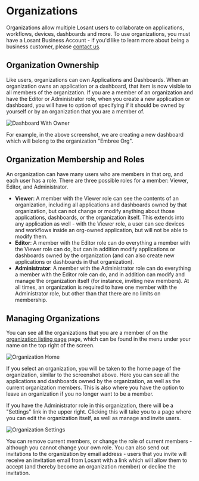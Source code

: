 # Organizations

Organizations allow multiple Losant users to collaborate on applications, workflows, devices, dashboards and more.  To use organizations, you must have a Losant Business Account - if you'd like to learn more about being a business customer, please [contact us](https://www.losant.com/contact-us).

## Organization Ownership

Like users, organizations can own Applications and Dashboards.  When an organization owns an application or a dashboard, that item is now visible to all members of the organization.  If you are a member of an organization and have the Editor or Administrator role, when you create a new application or dashboard, you will have to option of specifying if it should be owned by yourself or by an organization that you are a member of.

![Dashboard With Owner](/images/organizations/dash-with-owner.png "Dashboard With Owner")

For example, in the above screenshot, we are creating a new dashboard which will belong to the organization "Embree Org".

## Organization Membership and Roles

An organization can have many users who are members in that org, and each user has a role.  There are three possible roles for a member: Viewer, Editor, and Administrator.

*   **Viewer**: A member with the Viewer role can see the contents of an organization, including all applications and dashboards owned by that organization, but can not change or modify anything about those applications, dashboards, or the organization itself.  This extends into any application as well - with the Viewer role, a user can see devices and workflows inside an org-owned application, but will not be able to modify them.
*   **Editor**: A member with the Editor role can do everything a member with the Viewer role can do, but can in addition modify applications or dashboards owned by the organization (and can also create new applications or dashboards in that organization).
*   **Administrator**: A member with the Administrator role can do everything a member with the Editor role can do, and in addition can modify and manage the organization itself (for instance, inviting new members).  At all times, an organization is required to have one member with the Administrator role, but other than that there are no limits on membership.

## Managing Organizations

You can see all the organizations that you are a member of on the <a href="https://app.losant.com/#/organizations" target="_blank">organization listing page</a> page, which can be found in the menu under your name on the top right of the screen.

![Organization Home](/images/organizations/org-home.png "Organization Home")

If you select an organization, you will be taken to the home page of the organization, similar to the screenshot above.  Here you can see all the applications and dashboards owned by the organization, as well as the current organization members.  This is also where you have the option to leave an organization if you no longer want to be a member.

If you have the Administrator role in this organization, there will be a "Settings" link in the upper right.  Clicking this will take you to a page where you can edit the organization itself, as well as manage and invite users.

![Organization Settings](/images/organizations/org-settings.png "Organization Settings")

You can remove current members, or change the role of current members - although you cannot change your own role.  You can also send out invitations to the organization by email address - users that you invite will receive an invitation email from Losant with a link which will allow them to accept (and thereby become an organization member) or decline the invitation.
